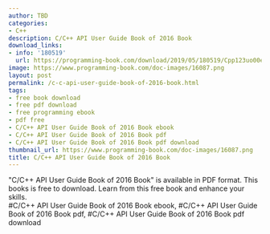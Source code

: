 ```yaml
---
author: TBD
categories:
- C++
description: C/C++ API User Guide Book of 2016 Book
download_links:
- info: '180519'
  url: https://programming-book.com/download/2019/05/180519/Cpp123uo00es0121.pdf
image: https://www.programming-book.com/doc-images/16087.png
layout: post
permalink: /c-c-api-user-guide-book-of-2016-book.html
tags:
- free book download
- free pdf download
- free programming ebook
- pdf free
- C/C++ API User Guide Book of 2016 Book ebook
- C/C++ API User Guide Book of 2016 Book pdf
- C/C++ API User Guide Book of 2016 Book pdf download
thumbnail_url: https://www.programming-book.com/doc-images/16087.png
title: C/C++ API User Guide Book of 2016 Book
---
```


 
<div class="item-desc text-justify">
  "C/C++ API User Guide Book of 2016 Book" is available in PDF format. This books is free to download. Learn from this free book and enhance your skills.
  <br>
  #C/C++ API User Guide Book of 2016 Book ebook, #C/C++ API User Guide Book of 2016 Book pdf, #C/C++ API User Guide Book of 2016 Book pdf download
</div>